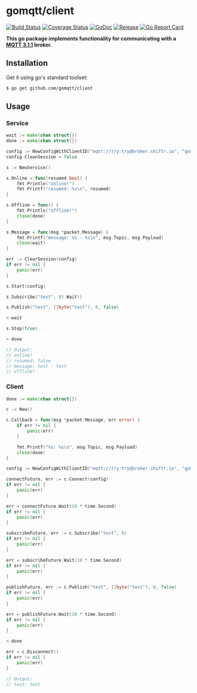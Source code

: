 # gomqtt/client

[![Build Status](https://travis-ci.org/gomqtt/client.svg?branch=master)](https://travis-ci.org/gomqtt/client)
[![Coverage Status](https://coveralls.io/repos/github/gomqtt/client/badge.svg?branch=master)](https://coveralls.io/github/gomqtt/client?branch=master)
[![GoDoc](https://godoc.org/github.com/gomqtt/client?status.svg)](http://godoc.org/github.com/gomqtt/client)
[![Release](https://img.shields.io/github/release/gomqtt/client.svg)](https://github.com/gomqtt/client/releases)
[![Go Report Card](https://goreportcard.com/badge/github.com/gomqtt/client)](https://goreportcard.com/report/github.com/gomqtt/client)

**This go package implements functionality for communicating with a [MQTT 3.1.1](http://docs.oasis-open.org/mqtt/mqtt/v3.1.1/) broker.**

## Installation

Get it using go's standard toolset:

```bash
$ go get github.com/gomqtt/client
```

## Usage

### Service

```go
wait := make(chan struct{})
done := make(chan struct{})

config := NewConfigWithClientID("mqtt://try:try@broker.shiftr.io", "gomqtt/service")
config.CleanSession = false

s := NewService()

s.Online = func(resumed bool) {
    fmt.Println("online!")
    fmt.Printf("resumed: %v\n", resumed)
}

s.Offline = func() {
    fmt.Println("offline!")
    close(done)
}

s.Message = func(msg *packet.Message) {
    fmt.Printf("message: %s - %s\n", msg.Topic, msg.Payload)
    close(wait)
}

err := ClearSession(config)
if err != nil {
    panic(err)
}

s.Start(config)

s.Subscribe("test", 0).Wait()

s.Publish("test", []byte("test"), 0, false)

<-wait

s.Stop(true)

<-done

// Output:
// online!
// resumed: false
// message: test - test
// offline!
```

### Client

```go
done := make(chan struct{})

c := New()

c.Callback = func(msg *packet.Message, err error) {
    if err != nil {
        panic(err)
    }

    fmt.Printf("%s: %s\n", msg.Topic, msg.Payload)
    close(done)
}

config := NewConfigWithClientID("mqtt://try:try@broker.shiftr.io", "gomqtt/client")

connectFuture, err := c.Connect(config)
if err != nil {
    panic(err)
}

err = connectFuture.Wait(10 * time.Second)
if err != nil {
    panic(err)
}

subscribeFuture, err := c.Subscribe("test", 0)
if err != nil {
    panic(err)
}

err = subscribeFuture.Wait(10 * time.Second)
if err != nil {
    panic(err)
}

publishFuture, err := c.Publish("test", []byte("test"), 0, false)
if err != nil {
    panic(err)
}

err = publishFuture.Wait(10 * time.Second)
if err != nil {
    panic(err)
}

<-done

err = c.Disconnect()
if err != nil {
    panic(err)
}

// Output:
// test: test
```

